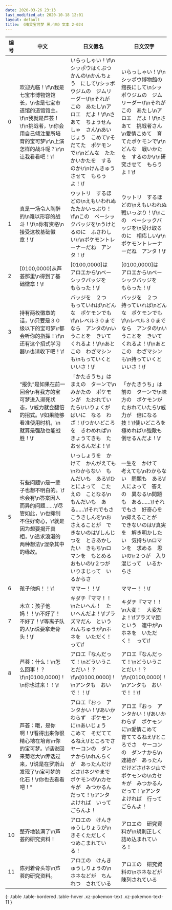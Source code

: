 ```yaml
---
date: 2020-03-26 23:13
last_modified_at: 2020-10-18 12:01
layout: default
title: 《精灵宝可梦 黑／白》文本 2-024
---
```

| 编号 | 中文 | 日文假名 | 日文汉字 |
| ---- | ---- | ---- | --- |
| 0 | 欢迎光临！\f\n我是七宝市博物馆馆长，\n也是七宝市道馆的道馆馆主。\f\n我就是芦荟！\f\n挑战者，\n你会用自己倾注爱所培育的宝可梦\r\n上演怎样的战斗呢？\r\n让我看看吧！\f | いらっしゃい！\f\nシッポウはくぶつかんの\nかんちょう　にして\rシッポウジムの　ジムリーダー\f\nそれが　この　あたし\nアロエ　だよ！\f\nさあて　ちょうせんしゃ　さん\nあいじょう　こめて\rそだてた　ポケモンで\r\nどんな　たたかいかたを　するのか\r\nけんきゅう　させて　もらうよ！\f | いらっしゃい！\f\nシッポウ博物館の　館長にして\nシッポウジムの　ジムリーダー\f\nそれが　この　あたし\nアロエ　だよ！\f\nさあて　挑戦者さん\n愛情こめて　育てたポケモンで\r\nどんな　戦いかたを　するのか\r\n研究させて　もらうよ！\f |
| 1 | 真是一场令人陶醉的\n难以形容的战斗！\f\n你有资格\n接受这枚基础徽章！\f | ウットリ　するほどの\nえもいわれぬ　たたかいっぷり！\f\nこの　ベーシックバッジを\nうけとるのに　ふさわしい\r\nポケモントレーナーだね　アンタ！\f | ウットリ　するほどの\nえもいわれぬ　戦いっぷり！\f\nこの　ベーシックバッジを\n受け取るのに　相応しい\r\nポケモントレーナーだね　アンタ！\f |
| 2 | [0100,0000]从芦荟那里\n得到了基础徽章！\f | [0100,0000]は　アロエから\nベーシックバッジを　もらった！\f | [0100,0000]は　アロエから\nベーシックバッジを　もらった！\f |
| 3 | 持有两枚徽章的话，\n只要是３０级以下的宝可梦\r都会听你的指挥！\f\n还有这个招式学习器\n也请收下吧！\f | バッジを　２つ　もっていれば\nどんな　ポケモンでも\f\nレベル３０までなら　アンタの\nいうことを　きいてくれるよ！\f\nあと　この　わざマシンも\nもっていくと　いいさ！\f | バッジを　２つ　持っていれば\nどんな　ポケモンでも\f\nレベル３０までなら　アンタの\nいうことを　きいてくれるよ！\f\nあと　この　わざマシンも\n持っていくと　いいさ！\f |
| 4 | “报仇”是如果在前一回合\n有我方的宝可梦进入濒死状态，\r威力就会翻倍的招式。\f如果能够看准使用时机，\n就算是强敌也能战胜！\f | 「かたきうち」は　まえの　ターンで\nみかたの　ポケモンが　たおれていたら\rいりょくが　ばいに　なる　わざ！\fつかいどころを　きわめれば\nきょうてきも　たおせるんだよ！\f | 「かたきうち」は　前の　ターンで\n味方の　ポケモンが　たおれていたら\r威力が　倍になる　技！\f使いどころを　極めれば\n強敵も　倒せるんだよ！\f |
| 5 | 有些问题\n是一辈子也想不明白的。\f也会有\n答案因人而异的问题……\f尽管如此，\n也抑制不住好奇心，\f就是因为想要揭开真相，\n追求浪漫的两种想法\r混杂其中的缘故。 | いっしょうを　かけて　かんがえても\nわからない　もんだいも　ある\fひとによって　こたえの　ことなる\nもんだいも　ある……\fそれでもさ　こうきしんを\nおさえることが　できないのは\fしんじつを　ときあかしたい　きもち\nロマンを　もとめる　おもいの\r２つが　いりまじって　いるからさ | 一生を　かけて　考えても\nわからない　問題も　ある\f人によって　答えの　異なる\n問題も　ある……\fそれでもさ　好奇心を\n抑えることが　できないのは\f真実を　解き明かしたい　気持ち\nロマンを　求める　思いの\r２つが　入り混じって　いるからさ |
| 6 | 孩子他妈！！\f | ママー！！\f | ママー！！\f |
| 7 | 木立：孩子他妈！！\n不好了！不好了！\f等离子队的人\n说要拿走骨头！\f | キダチ『ママ！！\nたいへん！　たいへんだよ！\fプラズマだん　という　れんちゅうが\nホネを　いただく！　って\f | キダチ『ママ！！\n大変！　大変だよ！\fプラズマ団　という　連中が\nホネを　いただく！　って\f |
| 8 | 芦荟：什么！\n怎么回事！？\f\n[0100,0000]！\n你也过来！！\f | アロエ『なんだって！\nどういうことだい！？\f\n[0100,0000]！\nアンタも　おいで！！\f | アロエ『なんだって！\nどういうことだい！？\f\n[0100,0000]！\nアンタも　おいで！！\f |
| 9 | 芦荟：哦，是你啊！\f看得出来你很精心地在培育\n你的宝可梦。\f话说回来菊老大\n传话过来，\f说是在罗斯山发现了\n宝可梦的化石！\r你也去看看吧！” | アロエ『おっ　アンタかい！\fあいかわらず　ポケモンに\nあいじょう　こめて　そだててるねえ\fところでさ　ヤーコンの　ダンナから\nれんらくが　あったんだけどさ\fネジやまで　ポケモンの\nカセキが　みつかるんだって！\rアンタ　よければ　いってごらんよ！ | アロエ『おっ　アンタかい！\fあいかわらず　ポケモンに\n愛情こめて　育ててるねえ\fところでさ　ヤーコンの　ダンナから\n連絡が　あったんだけどさ\fネジ山で　ポケモンの\nカセキが　みつかるんだって！\rアンタ　よければ　行ってごらんよ！ |
| 10 | 整齐地装满了\n芦荟的研究资料！ | アロエの　けんきゅうしりょうが\nきそくただしく　つめこまれている！ | アロエの　研究資料が\n規則正しく　詰め込まれている！ |
| 11 | 陈列着骨头等\n芦荟的研究资料。 | アロエの　けんきゅうしりょうの\nホネなどが　ちんれつ　されている | アロエの　研究資料の\nホネなどが　陳列されている |
{: .table .table-bordered .table-hover .xz-pokemon-text .xz-pokemon-text-11 }